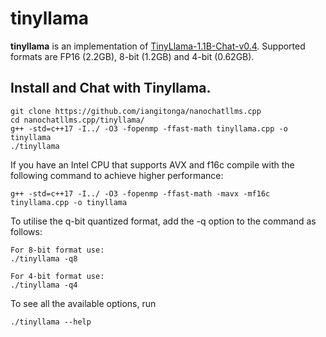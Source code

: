 # tinyllama

**tinyllama** is an implementation of [TinyLlama-1.1B-Chat-v0.4](https://github.com/jzhang38/TinyLlama).
Supported formats are FP16 (2.2GB), 8-bit (1.2GB) and 4-bit (0.62GB).

## Install and Chat with Tinyllama.
```
git clone https://github.com/iangitonga/nanochatllms.cpp
cd nanochatllms.cpp/tinyllama/
g++ -std=c++17 -I../ -O3 -fopenmp -ffast-math tinyllama.cpp -o tinyllama
./tinyllama
```

If you have an Intel CPU that supports AVX and f16c compile with the following
 command to achieve higher performance:

```
g++ -std=c++17 -I../ -O3 -fopenmp -ffast-math -mavx -mf16c tinyllama.cpp -o tinyllama
```

To utilise the q-bit quantized format, add the -q option to the command as follows:
```
For 8-bit format use:
./tinyllama -q8

For 4-bit format use:
./tinyllama -q4
```

To see all the available options, run
```
./tinyllama --help
```
